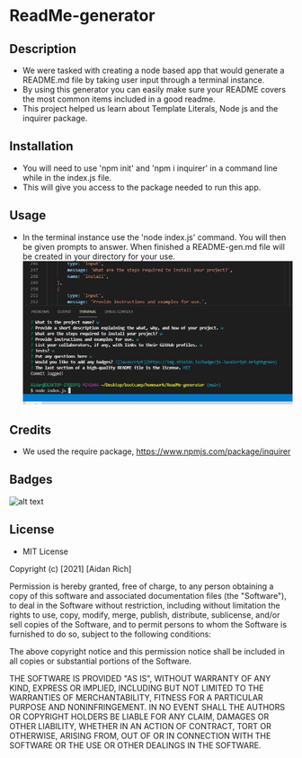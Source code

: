 # ReadMe-generator
## Description
- We were tasked with creating a node based app that would generate a README.md file by taking user input through a terminal instance.
- By using this generator you can easily make sure your README covers the most common items included in a good readme.
- This project helped us learn about Template Literals, Node js and the inquirer package. 
## Installation
- You will need to use 'npm init' and 'npm i inquirer' in a command line while in the index.js file.
- This will give you access to the package needed to run this app.
## Usage
- In the terminal instance use the 'node index.js' command. You will then be given prompts to answer. When finished a README-gen.md file will be created in your directory for your use.
![alt text](images/readmenode.JPG)
   
## Credits
- We used the require package, https://www.npmjs.com/package/inquirer

## Badges
![alt text](https://img.shields.io/badge/Script-JS-brightgreen)

## License
- MIT License

Copyright (c) [2021] [Aidan Rich]

Permission is hereby granted, free of charge, to any person obtaining a copy of this software and associated documentation files (the "Software"), to deal in the Software without restriction, including without limitation the rights to use, copy, modify, merge, publish, distribute, sublicense, and/or sell copies of the Software, and to permit persons to whom the Software is furnished to do so, subject to the following conditions:

The above copyright notice and this permission notice shall be included in all copies or substantial portions of the Software.

THE SOFTWARE IS PROVIDED "AS IS", WITHOUT WARRANTY OF ANY KIND, EXPRESS OR IMPLIED, INCLUDING BUT NOT LIMITED TO THE WARRANTIES OF MERCHANTABILITY, FITNESS FOR A PARTICULAR PURPOSE AND NONINFRINGEMENT. IN NO EVENT SHALL THE AUTHORS OR COPYRIGHT HOLDERS BE LIABLE FOR ANY CLAIM, DAMAGES OR OTHER LIABILITY, WHETHER IN AN ACTION OF CONTRACT, TORT OR OTHERWISE, ARISING FROM, OUT OF OR IN CONNECTION WITH THE SOFTWARE OR THE USE OR OTHER DEALINGS IN THE SOFTWARE.
